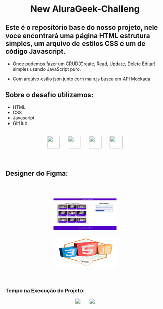 <div align="center">
    <h1>New AluraGeek-Challeng</h1>
</div>

## Este é o repositório base do nosso projeto, nele voce encontrará uma página  HTML estrutura simples, um arquivo de estilos CSS e um de código Javascript.

- Onde podemos fazer um CRUD(Create, Read, Update, Delete Editar) simples usando JavaScript puro.  

- Com arquivo estlio json junto com main.js busca em API Mockada 

## Sobre o desafio utilizamos:
- HTML
- CSS
- Javascript
- GitHub
<br></br>
<div align="center">
    <img src="https://cdn.jsdelivr.net/gh/devicons/devicon/icons/html5/html5-original.svg" width="40" height="40" hspace="10">
    <img src="https://cdn.jsdelivr.net/gh/devicons/devicon/icons/css3/css3-original.svg" width="40" height="40" hspace="12">
    <img src="https://cdn.jsdelivr.net/gh/devicons/devicon/icons/javascript/javascript-original.svg" width="40" height="40" hspace="10">  
    <img src="https://cdn.jsdelivr.net/gh/devicons/devicon/icons/git/git-original.svg" width="40" height="40" hspace="12">
</div>
<br><br>

## Designer do Figma:
<br><br>
<div align="center">
    <img src="project/Desktop.png" width="200" height="100" hspace="25">
    <br><br>
     <img src="project/Badge-AluraGeek.png" width="200" height="100" hspace="25">
</div>
<br><br>

### Tempo na Execução do Projeto:
<div align="center">
    <img src="https://img.shields.io/badge/IN%C3%8DCIO-15%2F05%2F2024-green" hspace="12"/>
    <img src="https://img.shields.io/badge/T%C3%89RMINO-21%2F05%2F2024-red" hspace="12"/>
</div>
